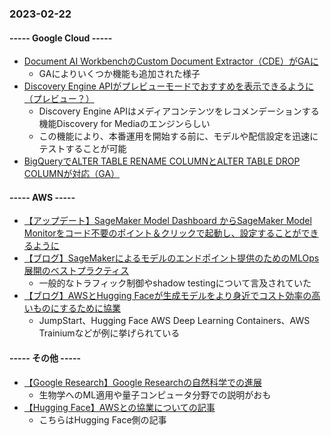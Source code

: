 ### 2023-02-22

#### ----- Google Cloud -----

- [Document AI WorkbenchのCustom Document Extractor（CDE）がGAに](https://cloud.google.com/release-notes#February_21_2023)
  - GAによりいくつか機能も追加された様子
- [Discovery Engine APIがプレビューモードでおすすめを表示できるように（プレビュー？）](https://cloud.google.com/release-notes#February_21_2023)
  - Discovery Engine APIはメディアコンテンツをレコメンデーションする機能Discovery for Mediaのエンジンらしい
  - この機能により、本番運用を開始する前に、モデルや配信設定を迅速にテストすることが可能
- [BigQueryでALTER TABLE RENAME COLUMNとALTER TABLE DROP COLUMNが対応（GA）](https://cloud.google.com/release-notes#February_21_2023)

#### ----- AWS -----

- [【アップデート】SageMaker Model Dashboard からSageMaker Model Monitorをコード不要のポイント＆クリックで起動し、設定することができるように](https://aws.amazon.com/jp/about-aws/whats-new/2023/02/amazon-sagemaker-model-monitor-dashboard/)
- [【ブログ】SageMakerによるモデルのエンドポイント提供のためのMLOps展開のベストプラクティス](https://aws.amazon.com/jp/blogs/machine-learning/mlops-deployment-best-practices-for-real-time-inference-model-serving-endpoints-with-amazon-sagemaker/)
  - 一般的なトラフィック制御やshadow testingについて言及されていた
- [【ブログ】AWSとHugging Faceが生成モデルをより身近でコスト効率の高いものにするために協業](https://aws.amazon.com/jp/blogs/machine-learning/aws-and-hugging-face-collaborate-to-make-generative-ai-more-accessible-and-cost-efficient/)
  - JumpStart、Hugging Face AWS Deep Learning Containers、AWS Trainiumなどが例に挙げられている

#### ----- その他 -----

- [【Google Research】Google Researchの自然科学での進展](https://ai.googleblog.com/2023/02/google-research-2022-beyond-natural.html)
  - 生物学へのML適用や量子コンピュータ分野での説明がおも
- [【Hugging Face】AWSとの協業についての記事](https://huggingface.co/blog/aws-partnership)
  - こちらはHugging Face側の記事
